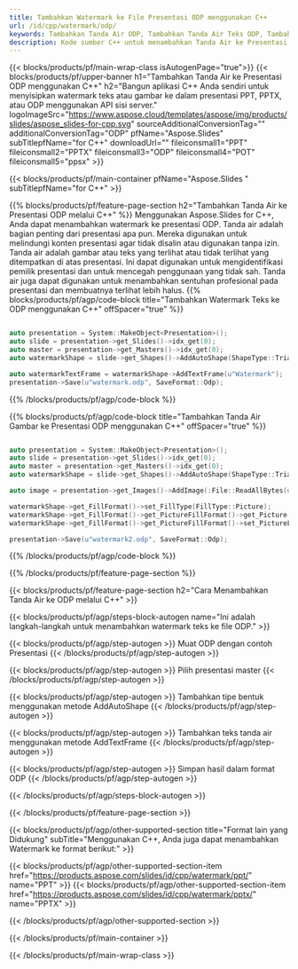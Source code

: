```yaml
---
title: Tambahkan Watermark ke File Presentasi ODP menggunakan C++
url: /id/cpp/watermark/odp/
keywords: Tambahkan Tanda Air ODP, Tambahkan Tanda Air Teks ODP, Tambahkan Tanda Air Gambar ODP
description: Kode sumber C++ untuk menambahkan Tanda Air ke Presentasi ODP.
---
```


{{< blocks/products/pf/main-wrap-class isAutogenPage="true">}}
{{< blocks/products/pf/upper-banner h1="Tambahkan Tanda Air ke Presentasi ODP menggunakan C++" h2="Bangun aplikasi C++ Anda sendiri untuk menyisipkan watermark teks atau gambar ke dalam presentasi PPT, PPTX, atau ODP menggunakan API sisi server." logoImageSrc="https://www.aspose.cloud/templates/aspose/img/products/slides/aspose_slides-for-cpp.svg" sourceAdditionalConversionTag="" additionalConversionTag="ODP" pfName="Aspose.Slides" subTitlepfName="for C++" downloadUrl="" fileiconsmall1="PPT" fileiconsmall2="PPTX" fileiconsmall3="ODP" fileiconsmall4="POT" fileiconsmall5="ppsx" >}}

{{< blocks/products/pf/main-container pfName="Aspose.Slides " subTitlepfName="for C++" >}}

{{% blocks/products/pf/feature-page-section  h2="Tambahkan Tanda Air ke Presentasi ODP melalui C++" %}}
Menggunakan Aspose.Slides for C++, Anda dapat menambahkan watermark ke presentasi ODP. Tanda air adalah bagian penting dari presentasi apa pun. Mereka digunakan untuk melindungi konten presentasi agar tidak disalin atau digunakan tanpa izin. Tanda air adalah gambar atau teks yang terlihat atau tidak terlihat yang ditempatkan di atas presentasi. Ini dapat digunakan untuk mengidentifikasi pemilik presentasi dan untuk mencegah penggunaan yang tidak sah. Tanda air juga dapat digunakan untuk menambahkan sentuhan profesional pada presentasi dan membuatnya terlihat lebih halus. 
{{% blocks/products/pf/agp/code-block title="Tambahkan Watermark Teks ke ODP menggunakan C++" offSpacer="true" %}}

```cpp

auto presentation = System::MakeObject<Presentation>();
auto slide = presentation->get_Slides()->idx_get(0);
auto master = presentation->get_Masters()->idx_get(0);
auto watermarkShape = slide->get_Shapes()->AddAutoShape(ShapeType::Triangle, 0.0f, 0.0f, 0.0f, 0.0f);

auto watermarkTextFrame = watermarkShape->AddTextFrame(u"Watermark");
presentation->Save(u"watermark.odp", SaveFormat::Odp);
```

{{% /blocks/products/pf/agp/code-block %}}

{{% blocks/products/pf/agp/code-block title="Tambahkan Tanda Air Gambar ke Presentasi ODP menggunakan C++" offSpacer="true" %}}

```cpp

auto presentation = System::MakeObject<Presentation>();
auto slide = presentation->get_Slides()->idx_get(0);
auto master = presentation->get_Masters()->idx_get(0);
auto watermarkShape = slide->get_Shapes()->AddAutoShape(ShapeType::Triangle, 0.0f, 0.0f, 0.0f, 0.0f);

auto image = presentation->get_Images()->AddImage(:File::ReadAllBytes(u"watermark.png"));

watermarkShape->get_FillFormat()->set_FillType(FillType::Picture);
watermarkShape->get_FillFormat()->get_PictureFillFormat()->get_Picture()->set_Image(image);
watermarkShape->get_FillFormat()->get_PictureFillFormat()->set_PictureFillMode(PictureFillMode::Stretch);

presentation->Save(u"watermark2.odp", SaveFormat::Odp);
```

{{% /blocks/products/pf/agp/code-block %}}

{{% /blocks/products/pf/feature-page-section %}}

{{< blocks/products/pf/feature-page-section  h2="Cara Menambahkan Tanda Air ke ODP melalui C++" >}}

{{< blocks/products/pf/agp/steps-block-autogen name="Ini adalah langkah-langkah untuk menambahkan watermark teks ke file ODP." >}}

{{< blocks/products/pf/agp/step-autogen >}}
Muat ODP dengan contoh Presentasi
{{< /blocks/products/pf/agp/step-autogen >}}

{{< blocks/products/pf/agp/step-autogen >}}
Pilih presentasi master
{{< /blocks/products/pf/agp/step-autogen >}}

{{< blocks/products/pf/agp/step-autogen >}}
Tambahkan tipe bentuk menggunakan metode AddAutoShape
{{< /blocks/products/pf/agp/step-autogen >}}

{{< blocks/products/pf/agp/step-autogen >}}
Tambahkan teks tanda air menggunakan metode AddTextFrame
{{< /blocks/products/pf/agp/step-autogen >}}

{{< blocks/products/pf/agp/step-autogen >}}
Simpan hasil dalam format ODP
{{< /blocks/products/pf/agp/step-autogen >}}

{{< /blocks/products/pf/agp/steps-block-autogen >}}

{{< /blocks/products/pf/feature-page-section >}}

{{< blocks/products/pf/agp/other-supported-section title="Format lain yang Didukung" subTitle="Menggunakan C++, Anda juga dapat menambahkan Watermark ke format berikut:" >}}

{{< blocks/products/pf/agp/other-supported-section-item href="https://products.aspose.com/slides/id/cpp/watermark/ppt/" name="PPT" >}}
{{< blocks/products/pf/agp/other-supported-section-item href="https://products.aspose.com/slides/id/cpp/watermark/pptx/" name="PPTX" >}}


{{< /blocks/products/pf/agp/other-supported-section >}}

{{< /blocks/products/pf/main-container >}}
    
{{< /blocks/products/pf/main-wrap-class >}}